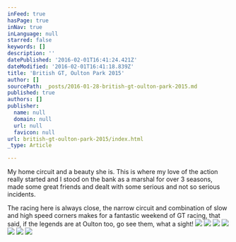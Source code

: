 ```yaml
---
inFeed: true
hasPage: true
inNav: true
inLanguage: null
starred: false
keywords: []
description: ''
datePublished: '2016-02-01T16:41:24.421Z'
dateModified: '2016-02-01T16:41:18.839Z'
title: 'British GT, Oulton Park 2015'
author: []
sourcePath: _posts/2016-01-28-british-gt-oulton-park-2015.md
published: true
authors: []
publisher:
  name: null
  domain: null
  url: null
  favicon: null
url: british-gt-oulton-park-2015/index.html
_type: Article

---
```

My home circuit and a beauty she is.  This is where my love of the action really started and I stood on the bank as a marshal for over 3 seasons, made some great friends and dealt with some serious and not so serious incidents.

The racing here is always close, the narrow circuit and combination of slow and high speed corners makes for a fantastic weekend of GT racing, that said, if the legends are at Oulton too, go see them, what a sight!
![](https://the-grid-user-content.s3-us-west-2.amazonaws.com/985f5167-35ce-4c43-a72b-e0b4ba8e3d77.jpg)
![](https://the-grid-user-content.s3-us-west-2.amazonaws.com/4645c45c-9273-413e-8ac3-f3f9d2b53652.jpg)
![](https://the-grid-user-content.s3-us-west-2.amazonaws.com/dda05b08-8577-466b-a0df-4ed0bfc99739.jpg)
![](https://the-grid-user-content.s3-us-west-2.amazonaws.com/f555fb59-7b3f-47a3-8e13-bdc4ea309bde.jpg)
![](https://the-grid-user-content.s3-us-west-2.amazonaws.com/fe18ac09-0547-4b17-919f-d4f049add716.jpg)
![](https://the-grid-user-content.s3-us-west-2.amazonaws.com/5b9bfefc-eae9-43af-ae2b-ca58fbe2c09f.jpg)
![](https://the-grid-user-content.s3-us-west-2.amazonaws.com/4a8fab37-411d-4a5f-9668-91491577fd56.jpg)